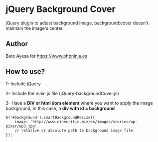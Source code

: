 # jQuery Background Cover
jQuery plugin to adjust background image. background:cover doesn't maintain the image's center. 

## Author
Beto Ayesa for https://www.phpninja.es


## How to use?
1- Include jQuery 

2- Include the main js file (jQuery-backgroundCover.js) 

3- Have a **DIV or html dom element** where you want to apply the image background, in this case, a **div with id = background** 


	$('#background').smartBackgroundResize({
		image: 'http://www.cinecritic.biz/es/images/stories/up-pixar/up3.jpg' 
		// relative or absolute path to background image file				
	});
